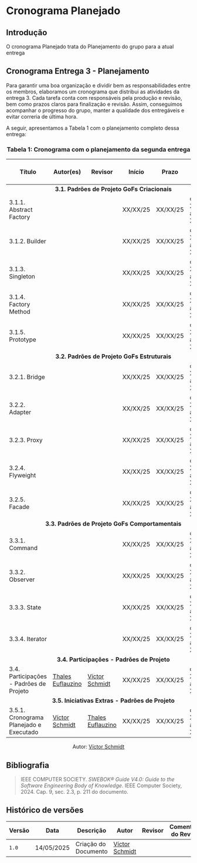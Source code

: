 # Cronograma Planejado

## Introdução
O cronograma Planejado trata do Planejamento do grupo para a atual entrega

## Cronograma Entrega 3 - Planejamento
Para garantir uma boa organização e dividir bem as responsabilidades entre os membros, elaboramos um cronograma que distribui as atividades da entrega 3. Cada tarefa conta com responsáveis pela produção e revisão, bem como prazos claros para finalização e revisão. Assim, conseguimos acompanhar o progresso do grupo, manter a qualidade dos entregáveis e evitar correria de última hora.

A seguir, apresentamos a Tabela 1 com o planejamento completo dessa entrega:

### <center>**Tabela 1:** Cronograma com o planejamento da segunda entrega 
<div>
  <center>
  <table>
    <thead>
      <tr>
        <th>Título</th>
        <th>Autor(es)</th>
        <th>Revisor</th>
        <th>Início</th>
        <th>Prazo</th>
        <th>Período de revisão</th>
      </tr>
    </thead>
    <tbody>
      <tr>
        <td colspan="6"><center><strong>3.1. Padrões de Projeto GoFs Criacionais</strong></center></td>
      </tr>
      <tr>
        <td>3.1.1. Abstract Factory</td>
        <td>
        </td>
        <td></td>
        <td>XX/XX/25</td>
        <td>XX/XX/25</td>
        <td>de XX/XX/25 a XX/XX/25</td>
      </tr>
      <tr>
        <td>3.1.2. Builder</td>
        <td>
        </td>
        <td></td>
        <td>XX/XX/25</td>
        <td>XX/XX/25</td>
        <td>de XX/XX/25 a XX/XX/25</td>
      </tr>
      <tr>
        <td>3.1.3. Singleton</td>
        <td>
        </td>
        <td></td>
        <td>XX/XX/25</td>
        <td>XX/XX/25</td>
        <td>de XX/XX/25 a XX/XX/25</td>
      </tr>
      <tr>
        <td>3.1.4. Factory Method</td>
        <td>
        </td>
        <td></td>
        <td>XX/XX/25</td>
        <td>XX/XX/25</td>
        <td>de XX/XX/25 a XX/XX/25</td>
      </tr>
      <tr>
        <td>3.1.5. Prototype</td>
        <td>
        </td>
        <td></td>
        <td>XX/XX/25</td>
        <td>XX/XX/25</td>
        <td>de XX/XX/25 a XX/XX/25</td>
      </tr>
      <tr>
        <td colspan="6"><center><strong>3.2. Padrões de Projeto GoFs Estruturais</strong></center></td>
      </tr>
      <tr>
        <td>3.2.1. Bridge</td>
        <td>
        </td>
        <td></td>
        <td>XX/XX/25</td>
        <td>XX/XX/25</td>
        <td>de XX/XX/25 a XX/XX/25</td>
      </tr>
      <tr>
        <td>3.2.2. Adapter</td>
        <td>
        </td>
        <td></td>
        <td>XX/XX/25</td>
        <td>XX/XX/25</td>
        <td>de XX/XX/25 a XX/XX/25</td>
      </tr>
      <tr>
        <td>3.2.3. Proxy</td>
        <td>
        </td>
        <td></td>
        <td>XX/XX/25</td>
        <td>XX/XX/25</td>
        <td>de XX/XX/25 a XX/XX/25</td>
      </tr>
      <tr>
        <td>3.2.4. Flyweight</td>
        <td>
        </td>
        <td></td>
        <td>XX/XX/25</td>
        <td>XX/XX/25</td>
        <td>de XX/XX/25 a XX/XX/25</td>
      </tr>
      <tr>
        <td>3.2.5. Facade</td>
        <td>
        </td>
        <td></td>
        <td>XX/XX/25</td>
        <td>XX/XX/25</td>
        <td>de XX/XX/25 a XX/XX/25</td>
      </tr>
      <tr>
        <td colspan="6"><center><strong>3.3. Padrões de Projeto GoFs Comportamentais</strong></center></td>
      </tr>
      <tr>
        <td>3.3.1. Command</td>
        <td>
        </td>
        <td></td>
        <td>XX/XX/25</td>
        <td>XX/XX/25</td>
        <td>de XX/XX/25 a XX/XX/25</td>
      </tr>
      <tr>
        <td>3.3.2. Observer</td>
        <td>
        </td>
        <td></td>
        <td>XX/XX/25</td>
        <td>XX/XX/25</td>
        <td>de XX/XX/25 a XX/XX/25</td>
      </tr>
      <tr>
        <td>3.3.3. State</td>
        <td>
        </td>
        <td></td>
        <td>XX/XX/25</td>
        <td>XX/XX/25</td>
        <td>de XX/XX/25 a XX/XX/25</td>
      </tr>
      <tr>
        <td>3.3.4. Iterator</td>
        <td>
        </td>
        <td></td>
        <td>XX/XX/25</td>
        <td>XX/XX/25</td>
        <td>de XX/XX/25 a XX/XX/25</td>
      </tr>
      <tr>
        <td colspan="6"><center><strong>3.4. Participações - Padrões de Projeto</strong></center></td>
      </tr>
      <tr>
        <td>3.4. Participações - Padrões de Projeto</td>
        <td>
          <a href="https://github.com/thaleseuflauzino">Thales Euflauzino</a>
        </td>
        <td><a href="https://github.com/moonshinerd">Víctor Schmidt</a></td>
        <td>XX/XX/25</td>
        <td>XX/XX/25</td>
        <td>de XX/XX/25 a XX/XX/25</td>
      </tr>
      <tr>
        <td colspan="6"><center><strong>3.5. Iniciativas Extras - Padrões de Projeto</strong></center></td>
      </tr>
      <tr>
        <td>3.5.1. Cronograma Planejado e Executado</td>
        <td><a href="https://github.com/moonshinerd/">Víctor Schmidt</a></td>
        <td><a href="https://github.com/thaleseuflauzino">Thales Euflauzino</a></td>
        <td>XX/XX/25</td>
        <td>XX/XX/25</td>
        <td>de XX/XX/25 a XX/XX/25</td>
      </tr>
    </tbody>
  </table>
  
  <center>
  <div>
    <p>Autor: <a href="https://github.com/moonshinerd" target="_blank">Víctor Schmidt</a></p>
  </div>
  </center>
</div>


## Bibliografia

> IEEE COMPUTER SOCIETY. *SWEBOK® Guide V4.0: Guide to the Software Engineering Body of Knowledge*. IEEE Computer Society, 2024. Cap. 9, sec. 2.3, p. 211 do documento.  


## Histórico de versões

| Versão | Data | Descrição | Autor | Revisor | Comentário do Revisor |
| -- | -- | -- | -- | -- | -- |
| `1.0`  | 14/05/2025  | Criação do Documento     | [Víctor Schmidt](https://github.com/moonshinerd)  |  |  |